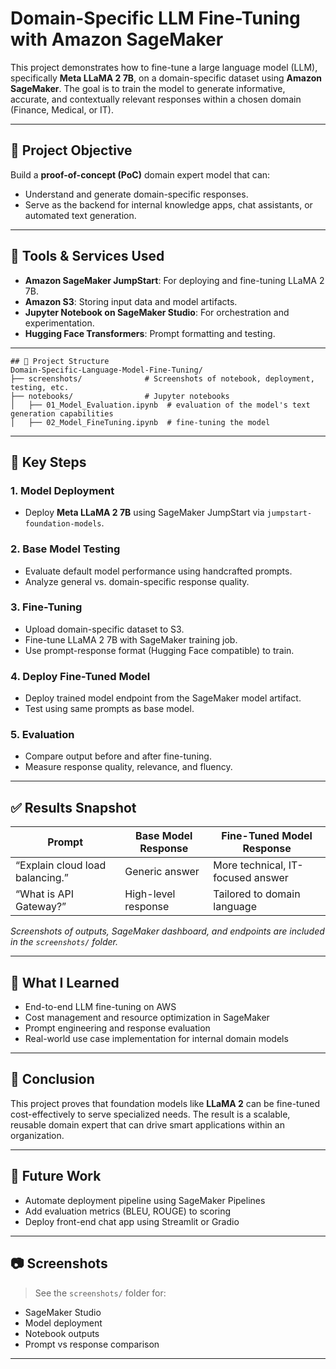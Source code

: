 # Domain-Specific LLM Fine-Tuning with Amazon SageMaker

This project demonstrates how to fine-tune a large language model (LLM), specifically **Meta LLaMA 2 7B**, on a domain-specific dataset using **Amazon SageMaker**. The goal is to train the model to generate informative, accurate, and contextually relevant responses within a chosen domain (Finance, Medical, or IT).

---

## 📌 Project Objective

Build a **proof-of-concept (PoC)** domain expert model that can:
- Understand and generate domain-specific responses.
- Serve as the backend for internal knowledge apps, chat assistants, or automated text generation.

---

## 🚀 Tools & Services Used

- **Amazon SageMaker JumpStart**: For deploying and fine-tuning LLaMA 2 7B.
- **Amazon S3**: Storing input data and model artifacts.
- **Jupyter Notebook on SageMaker Studio**: For orchestration and experimentation.
- **Hugging Face Transformers**: Prompt formatting and testing.

---

```
## 📁 Project Structure
Domain-Specific-Language-Model-Fine-Tuning/
├── screenshots/              # Screenshots of notebook, deployment, testing, etc.
├── notebooks/                # Jupyter notebooks
│   ├── 01_Model_Evaluation.ipynb  # evaluation of the model's text generation capabilities
│   ├── 02_Model_FineTuning.ipynb  # fine-tuning the model
```

---

## 🧠 Key Steps

### 1. Model Deployment
- Deploy **Meta LLaMA 2 7B** using SageMaker JumpStart via `jumpstart-foundation-models`.

### 2. Base Model Testing
- Evaluate default model performance using handcrafted prompts.
- Analyze general vs. domain-specific response quality.

### 3. Fine-Tuning
- Upload domain-specific dataset to S3.
- Fine-tune LLaMA 2 7B with SageMaker training job.
- Use prompt-response format (Hugging Face compatible) to train.

### 4. Deploy Fine-Tuned Model
- Deploy trained model endpoint from the SageMaker model artifact.
- Test using same prompts as base model.

### 5. Evaluation
- Compare output before and after fine-tuning.
- Measure response quality, relevance, and fluency.

---

## ✅ Results Snapshot

| Prompt | Base Model Response | Fine-Tuned Model Response |
|--------|---------------------|---------------------------|
| “Explain cloud load balancing.” | Generic answer | More technical, IT-focused answer |
| “What is API Gateway?”         | High-level response | Tailored to domain language |

_Screenshots of outputs, SageMaker dashboard, and endpoints are included in the `screenshots/` folder._

---

## 📘 What I Learned

- End-to-end LLM fine-tuning on AWS
- Cost management and resource optimization in SageMaker
- Prompt engineering and response evaluation
- Real-world use case implementation for internal domain models

---

## 🏁 Conclusion

This project proves that foundation models like **LLaMA 2** can be fine-tuned cost-effectively to serve specialized needs. The result is a scalable, reusable domain expert that can drive smart applications within an organization.

---

## 🧠 Future Work

- Automate deployment pipeline using SageMaker Pipelines
- Add evaluation metrics (BLEU, ROUGE) to scoring
- Deploy front-end chat app using Streamlit or Gradio

---

## 📷 Screenshots

> See the `screenshots/` folder for:
- SageMaker Studio
- Model deployment
- Notebook outputs
- Prompt vs response comparison

---



